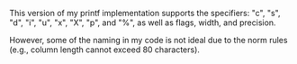 This version of my printf implementation supports the specifiers: "c", "s", "d", "i", "u", "x", "X", "p", and "%", as well as flags, width, and precision.

However, some of the naming in my code is not ideal due to the norm rules (e.g., column length cannot exceed 80 characters).
